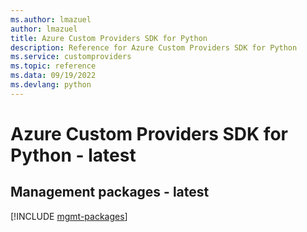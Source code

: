 ```yaml
---
ms.author: lmazuel
author: lmazuel
title: Azure Custom Providers SDK for Python
description: Reference for Azure Custom Providers SDK for Python
ms.service: customproviders
ms.topic: reference
ms.data: 09/19/2022
ms.devlang: python
---
```

# Azure Custom Providers SDK for Python - latest

## Management packages - latest
[!INCLUDE [mgmt-packages](custom-providers-mgmt-index.md)]